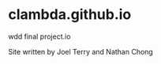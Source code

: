clambda.github.io
=================

wdd final project.io

Site written by Joel Terry and Nathan Chong
